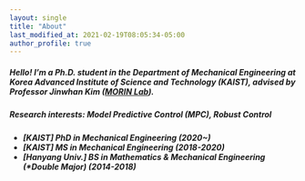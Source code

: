 ```yaml
---
layout: single
title: "About"
last_modified_at: 2021-02-19T08:05:34-05:00
author_profile: true
---
```




##### Hello! I’m a Ph.D. student in the Department of Mechanical Engineering at Korea Advanced Institute of Science and Technology (KAIST), advised by Professor Jinwhan Kim ([MORIN Lab](http://morin.kaist.ac.kr/)). 

##### Research interests: Model Predictive Control (MPC), Robust Control

<h5>

* [KAIST] PhD in Mechanical Engineering (2020~) 
* [KAIST] MS in Mechanical Engineering (2018-2020)
* [Hanyang Univ.] BS in Mathematics & Mechanical Engineering (*Double Major) (2014-2018) 
  
</h5>
